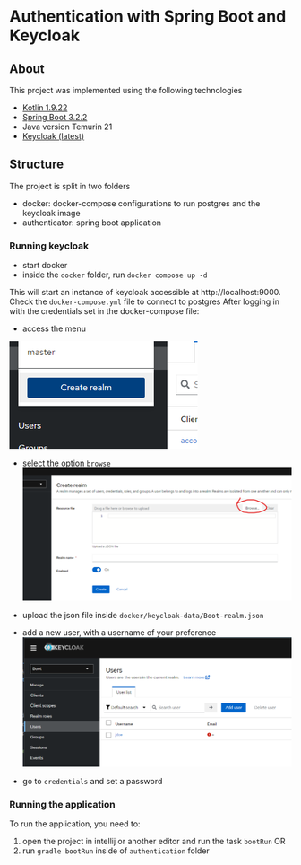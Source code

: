 # Authentication with Spring Boot and Keycloak

## About

This project was implemented using the following technologies

- [Kotlin 1.9.22](https://kotlinlang.org/docs/home.html)
- [Spring Boot 3.2.2](https://spring.io/projects/spring-boot)
- Java version Temurin 21
- [Keycloak (latest)](https://www.keycloak.org/server/containers)

## Structure

The project is split in two folders
- docker: docker-compose configurations to run postgres and the keycloak image
- authenticator: spring boot application

### Running keycloak
- start docker 
- inside the `docker` folder, run ``docker compose up -d``

This will start an instance of keycloak accessible at http://localhost:9000. Check the `docker-compose.yml` file to connect to postgres
After logging in with the credentials set in the docker-compose file:
- access the menu

![create-new-realm.png](assets/create-new-realm.png)

- select the option `browse`
![import-file.png](assets/import-file.png)

- upload the json file inside ``docker/keycloak-data/Boot-realm.json``
- add a new user, with a username of your preference
![add-new-user.png](assets/add-new-user.png)

- go to `credentials` and set a password

### Running the application
To run the application, you need to:

1. open the project in intellij or another editor and run the task `bootRun`
OR
2. run `gradle bootRun` inside of `authentication` folder
